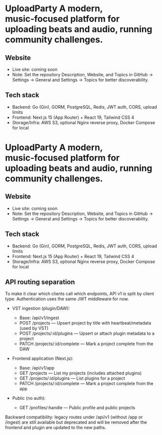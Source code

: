 # UploadParty A modern, music‑focused platform for uploading beats and audio, running community challenges.

## Website
- Live site: coming soon
- Note: Set the repository Description, Website, and Topics in GitHub → Settings → General and Settings → Topics for better discoverability.

## Tech stack
- Backend: Go (Gin), GORM, PostgreSQL, Redis, JWT auth, CORS, upload limits
- Frontend: Next.js 15 (App Router) + React 19, Tailwind CSS 4
- Storage/Infra: AWS S3, optional Nginx reverse proxy, Docker Compose for local
# UploadParty A modern, music‑focused platform for uploading beats and audio, running community challenges.

## Website
- Live site: coming soon
- Note: Set the repository Description, Website, and Topics in GitHub → Settings → General and Settings → Topics for better discoverability.

## Tech stack
- Backend: Go (Gin), GORM, PostgreSQL, Redis, JWT auth, CORS, upload limits
- Frontend: Next.js 15 (App Router) + React 19, Tailwind CSS 4
- Storage/Infra: AWS S3, optional Nginx reverse proxy, Docker Compose for local

## API routing separation
To make it clear which clients call which endpoints, API v1 is split by client type. Authentication uses the same JWT middleware for now.

- VST ingestion (plugin/DAW):
  - Base: /api/v1/ingest
  - POST /projects — Upsert project by title with heartbeat/metadata (used by VST)
  - POST /projects/:id/plugins — Upsert or attach plugin metadata to a project
  - PATCH /projects/:id/complete — Mark a project complete from the DAW

- Frontend application (Next.js):
  - Base: /api/v1/app
  - GET /projects — List my projects (includes attached plugins)
  - GET /projects/:id/plugins — List plugins for a project
  - PATCH /projects/:id/complete — Mark a project complete from the app

- Public (no auth):
  - GET /profiles/:handle — Public profile and public projects

Backward compatibility: legacy routes under /api/v1 (without /app or /ingest) are still available but deprecated and will be removed after the frontend and plugin are updated to the new paths.
